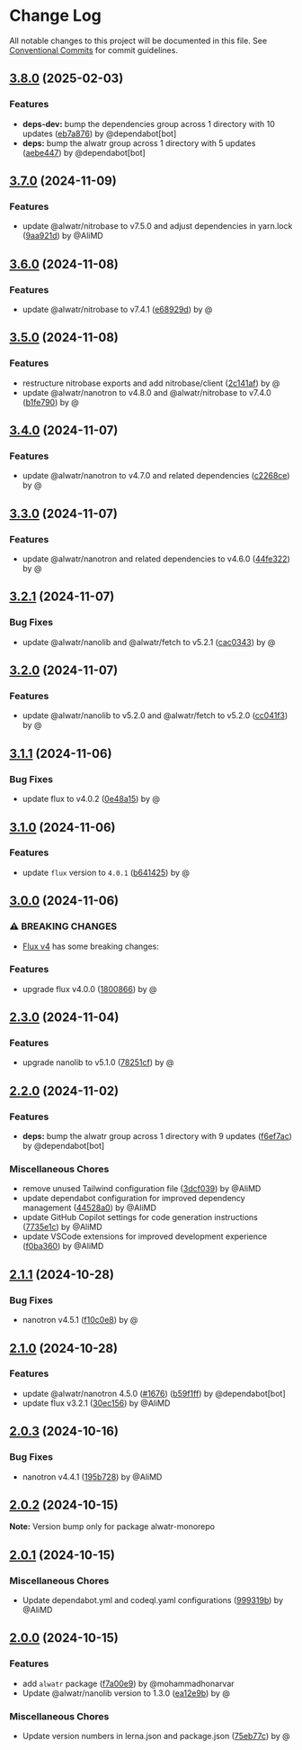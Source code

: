 # Change Log

All notable changes to this project will be documented in this file.
See [Conventional Commits](https://conventionalcommits.org) for commit guidelines.

## [3.8.0](https://github.com/Alwatr/alwatr/compare/v3.7.0...v3.8.0) (2025-02-03)

### Features

* **deps-dev:** bump the dependencies group across 1 directory with 10 updates ([eb7a876](https://github.com/Alwatr/alwatr/commit/eb7a87643ec2fa53fb5ff609d487b8ad821ff04c)) by @dependabot[bot]
* **deps:** bump the alwatr group across 1 directory with 5 updates ([aebe447](https://github.com/Alwatr/alwatr/commit/aebe447fce86d6b18d98fad2f89232962dcdaad5)) by @dependabot[bot]

## [3.7.0](https://github.com/Alwatr/alwatr/compare/v3.6.0...v3.7.0) (2024-11-09)

### Features

* update @alwatr/nitrobase to v7.5.0 and adjust dependencies in yarn.lock ([9aa921d](https://github.com/Alwatr/alwatr/commit/9aa921df5f67d83c598d919b670a592d6de61e9e)) by @AliMD

## [3.6.0](https://github.com/Alwatr/alwatr/compare/v3.5.0...v3.6.0) (2024-11-08)

### Features

* update @alwatr/nitrobase to v7.4.1 ([e68929d](https://github.com/Alwatr/alwatr/commit/e68929d7e051393d1f1088e72055ba4c76030d33)) by @

## [3.5.0](https://github.com/Alwatr/alwatr/compare/v3.4.0...v3.5.0) (2024-11-08)

### Features

* restructure nitrobase exports and add nitrobase/client ([2c141af](https://github.com/Alwatr/alwatr/commit/2c141afd98ef7a772de89676561a184d0edd7497)) by @
* update @alwatr/nanotron to v4.8.0 and @alwatr/nitrobase to v7.4.0 ([b1fe790](https://github.com/Alwatr/alwatr/commit/b1fe790ebbb62ca91240fff465fb8acbe0b0dd95)) by @

## [3.4.0](https://github.com/Alwatr/alwatr/compare/v3.3.0...v3.4.0) (2024-11-07)

### Features

* update @alwatr/nanotron to v4.7.0 and related dependencies ([c2268ce](https://github.com/Alwatr/alwatr/commit/c2268ce77f97bd2615a0a0af473edc4230da9259)) by @

## [3.3.0](https://github.com/Alwatr/alwatr/compare/v3.2.1...v3.3.0) (2024-11-07)

### Features

* update @alwatr/nanotron and related dependencies to v4.6.0 ([44fe322](https://github.com/Alwatr/alwatr/commit/44fe3227a5eeed5012a8c98ccb8187b9b49253d5)) by @

## [3.2.1](https://github.com/Alwatr/alwatr/compare/v3.2.0...v3.2.1) (2024-11-07)

### Bug Fixes

* update @alwatr/nanolib and @alwatr/fetch to v5.2.1 ([cac0343](https://github.com/Alwatr/alwatr/commit/cac03435f9b6b990b13541c2d055ff429b9bb056)) by @

## [3.2.0](https://github.com/Alwatr/alwatr/compare/v3.1.1...v3.2.0) (2024-11-07)

### Features

* update @alwatr/nanolib to v5.2.0 and @alwatr/fetch to v5.2.0 ([cc041f3](https://github.com/Alwatr/alwatr/commit/cc041f37ea291ce9d7ba8178cac498c2fdca223f)) by @

## [3.1.1](https://github.com/Alwatr/alwatr/compare/v3.1.0...v3.1.1) (2024-11-06)

### Bug Fixes

* update flux to v4.0.2 ([0e48a15](https://github.com/Alwatr/alwatr/commit/0e48a15b43613c8a43f72b1dc191516ab382c638)) by @

## [3.1.0](https://github.com/Alwatr/alwatr/compare/v3.0.0...v3.1.0) (2024-11-06)

### Features

* update `flux` version to `4.0.1` ([b641425](https://github.com/Alwatr/alwatr/commit/b641425cb09abf5bae623a1d4e679e05d8a553eb)) by @

## [3.0.0](https://github.com/Alwatr/alwatr/compare/v2.3.0...v3.0.0) (2024-11-06)

### ⚠ BREAKING CHANGES

* [Flux v4](https://github.com/Alwatr/flux/releases/tag/v4.0.0) has some breaking changes:

### Features

* upgrade flux v4.0.0 ([1800866](https://github.com/Alwatr/alwatr/commit/1800866e867f4a0d90880d130f4d81b4114e66ef)) by @

## [2.3.0](https://github.com/Alwatr/alwatr/compare/v2.2.0...v2.3.0) (2024-11-04)

### Features

* upgrade nanolib to v5.1.0 ([78251cf](https://github.com/Alwatr/alwatr/commit/78251cfc4123516f6f028912597206777ee3b762)) by @

## [2.2.0](https://github.com/Alwatr/alwatr/compare/v2.1.1...v2.2.0) (2024-11-02)

### Features

* **deps:** bump the alwatr group across 1 directory with 9 updates ([f6ef7ac](https://github.com/Alwatr/alwatr/commit/f6ef7ac8fee35ce26722928cb3a255eb7b3870b5)) by @dependabot[bot]

### Miscellaneous Chores

* remove unused Tailwind configuration file ([3dcf039](https://github.com/Alwatr/alwatr/commit/3dcf039ee0c0b5e674525c734ef83aec18bbc2d1)) by @AliMD
* update dependabot configuration for improved dependency management ([44528a0](https://github.com/Alwatr/alwatr/commit/44528a02bde5b08f27185e5bf18b74dd50a7550e)) by @AliMD
* update GitHub Copilot settings for code generation instructions ([7735e1c](https://github.com/Alwatr/alwatr/commit/7735e1c8e88f5c86d672d8003bd4ce8f069dc72b)) by @AliMD
* update VSCode extensions for improved development experience ([f0ba360](https://github.com/Alwatr/alwatr/commit/f0ba360d53e49602a462e797b23748355523e762)) by @AliMD

## [2.1.1](https://github.com/Alwatr/alwatr/compare/v2.1.0...v2.1.1) (2024-10-28)

### Bug Fixes

* nanotron v4.5.1 ([f10c0e8](https://github.com/Alwatr/alwatr/commit/f10c0e87167e639f9874b69101aec8f46555cbc8)) by @

## [2.1.0](https://github.com/Alwatr/alwatr/compare/v2.0.3...v2.1.0) (2024-10-28)

### Features

* update @alwatr/nanotron 4.5.0 ([#1676](https://github.com/Alwatr/alwatr/issues/1676)) ([b59f1ff](https://github.com/Alwatr/alwatr/commit/b59f1ffced648630d14f0d197efc3ae3f9d89575)) by @dependabot[bot]
* update flux v3.2.1 ([30ec156](https://github.com/Alwatr/alwatr/commit/30ec156ed8ee72c6e69c95a40049a549a7d3c239)) by @AliMD

## [2.0.3](https://github.com/Alwatr/alwatr/compare/v2.0.2...v2.0.3) (2024-10-16)

### Bug Fixes

* nanotron v4.4.1 ([195b728](https://github.com/Alwatr/alwatr/commit/195b72833352a5c3a3af2e53210ffc300f886e04)) by @AliMD

## [2.0.2](https://github.com/Alwatr/alwatr/compare/v2.0.1...v2.0.2) (2024-10-15)

**Note:** Version bump only for package alwatr-monorepo

## [2.0.1](https://github.com/Alwatr/alwatr/compare/v2.0.0...v2.0.1) (2024-10-15)

### Miscellaneous Chores

* Update dependabot.yml and codeql.yaml configurations ([999319b](https://github.com/Alwatr/alwatr/commit/999319bfd253d136918f0f86c39ea114010e12bf)) by @AliMD

## [2.0.0](https://github.com/Alwatr/alwatr/compare/v1.1.2...v2.0.0) (2024-10-15)

### Features

* add `alwatr` package ([f7a00e9](https://github.com/Alwatr/alwatr/commit/f7a00e9fc949ad83013be1b3e21013090afe09ab)) by @mohammadhonarvar
* Update @alwatr/nanolib version to 1.3.0 ([ea12e9b](https://github.com/Alwatr/alwatr/commit/ea12e9b56374a19fe54b81f7a815a56575c9c11d)) by @

### Miscellaneous Chores

* Update version numbers in lerna.json and package.json ([75eb77c](https://github.com/Alwatr/alwatr/commit/75eb77c3882b06719d402c8b53a5c229d9b475bd)) by @
